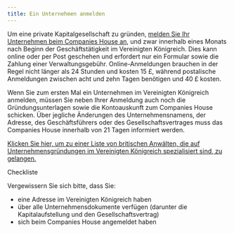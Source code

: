 ```yaml
---
title: Ein Unternehmen anmelden
---
```


Um eine private Kapitalgesellschaft zu gründen, [melden Sie Ihr Unternehmen beim Companies House an](https://www.gov.uk/register-as-an-overseas-company), und zwar innerhalb eines Monats nach Beginn der Geschäftstätigkeit im Vereinigten Königreich. Dies kann online oder per Post geschehen und erfordert nur ein Formular sowie die Zahlung einer Verwaltungsgebühr. Online-Anmeldungen brauchen in der Regel nicht länger als 24 Stunden und kosten 15 £, während postalische Anmeldungen zwischen acht und zehn Tagen benötigen und 40 £ kosten.

Wenn Sie zum ersten Mal ein Unternehmen im Vereinigten Königreich anmelden, müssen Sie neben Ihrer Anmeldung auch noch die Gründungsunterlagen sowie die Kontoauskunft zum Companies House schicken.
Über jegliche Änderungen des Unternehmensnamens, der Adresse, des Geschäftsführers oder des Gesellschaftsvertrages muss das Companies House innerhalb von 21 Tagen informiert werden.

[Klicken Sie hier, um zu einer Liste von britischen Anwälten, die auf Unternehmensgründungen im Vereinigten Königreich spezialisiert sind, zu gelangen.](https://www.gov.uk/government/uploads/system/uploads/attachment_data/file/524056/Investor_Support_Directory_of_UK_Advisory_Network_May_2016.pdf)

Checkliste

Vergewissern Sie sich bitte, dass Sie:

-	eine Adresse im Vereinigten Königreich haben
-	über alle Unternehmensdokumente verfügen (darunter die Kapitalaufstellung und den Gesellschaftsvertrag)
-	sich beim Companies House angemeldet haben